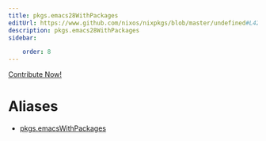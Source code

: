 ```yaml
---
title: pkgs.emacs28WithPackages
editUrl: https://www.github.com/nixos/nixpkgs/blob/master/undefined#L42C1
description: pkgs.emacs28WithPackages
sidebar:

    order: 8
---
```


<a href="https://www.github.com/nixos/nixpkgs/blob/master/undefined#L42C1">Contribute Now!</a>


# Aliases

- [pkgs.emacsWithPackages](/nix-doc-comments/reference/pkgs/pkgs-emacswithpackages)


